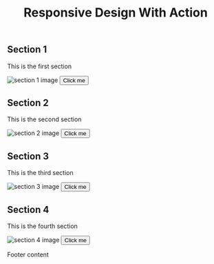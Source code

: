 <!DOCTYPE html>
<html lang="ja">
<head>
  <meta charset="UTF-8">
  <meta http-equiv="X-UA-Compatible" content="IE=edge">
  <meta name="viewport" content="width=device-width, initial-scale=1.0">
  <title>Document</title>
  <link rel="stylesheet" href="style.css">
</head>
<body>
  <header>
    <h1>Responsive Design With Action</h1>
  </header>
  <div class="container">
    <section id="section1">
      <h2>Section 1</h2>
      <p>This is the first section</p>
      <img src="section1.jpg" alt="section 1 image">
      <button onclick="showAlert('section 1')">Click me</button>
    </section>
    <section id="section2">
      <h2>Section 2</h2>
      <p>This is the second section</p>
      <img src="section2.jpg" alt="section 2 image">
      <button onclick="showAlert('section 2')">Click me</button>
    </section>
    <section id="section3">
      <h2>Section 3</h2>
      <p>This is the third section</p>
      <img src="section3.jpg" alt="section 3 image">
      <button onclick="showAlert('section 3')">Click me</button>
    </section>
    <section id="section4">
      <h2>Section 4</h2>
      <p>This is the fourth section</p>
      <img src="section4.jpg" alt="section 4 image">
      <button onclick="showAlert('section 4')">Click me</button>
    </section>
  </div>
  <footer>
    <p>Footer content</p>
  </footer>
  <script src="script.css"></script>
</body>
</html>
